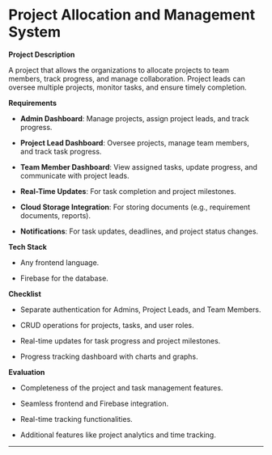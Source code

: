 # Project Allocation and Management System 

  

**Project Description**   

A project that allows the organizations to allocate projects to team members, track progress, and manage collaboration. Project leads can oversee multiple projects, monitor tasks, and ensure timely completion. 

  

**Requirements** 

  

- **Admin Dashboard**: Manage projects, assign project leads, and track progress. 

- **Project Lead Dashboard**: Oversee projects, manage team members, and track task progress. 

- **Team Member Dashboard**: View assigned tasks, update progress, and communicate with project leads. 

- **Real-Time Updates**: For task completion and project milestones. 

- **Cloud Storage Integration**: For storing documents (e.g., requirement documents, reports). 

- **Notifications**: For task updates, deadlines, and project status changes. 

  

**Tech Stack** 

  

- Any frontend language. 

- Firebase for the database. 

  

**Checklist** 

  

- Separate authentication for Admins, Project Leads, and Team Members. 

- CRUD operations for projects, tasks, and user roles. 

- Real-time updates for task progress and project milestones. 

- Progress tracking dashboard with charts and graphs. 

  

**Evaluation** 

  

- Completeness of the project and task management features. 

- Seamless frontend and Firebase integration. 

- Real-time tracking functionalities. 

- Additional features like project analytics and time tracking. 

  

--- 

  